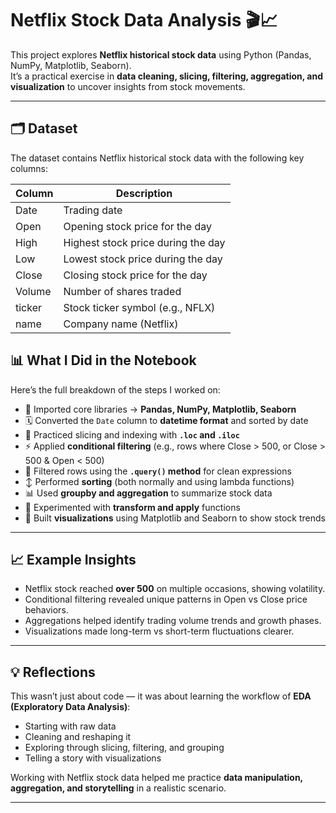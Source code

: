 # Netflix Stock Data Analysis 🎬📈

This project explores **Netflix historical stock data** using Python (Pandas, NumPy, Matplotlib, Seaborn).  
It’s a practical exercise in **data cleaning, slicing, filtering, aggregation, and visualization** to uncover insights from stock movements.

---
## 🗂 Dataset

The dataset contains Netflix historical stock data with the following key columns:

| Column | Description |
|--------|-------------|
| Date   | Trading date |
| Open   | Opening stock price for the day |
| High   | Highest stock price during the day |
| Low    | Lowest stock price during the day |
| Close  | Closing stock price for the day |
| Volume | Number of shares traded |
| ticker | Stock ticker symbol (e.g., NFLX) |
| name   | Company name (Netflix) |

## 📊 What I Did in the Notebook
Here’s the full breakdown of the steps I worked on:

- 🔧 Imported core libraries → **Pandas, NumPy, Matplotlib, Seaborn**  
- 🗓️ Converted the `Date` column to **datetime format** and sorted by date  
- 📍 Practiced slicing and indexing with **`.loc` and `.iloc`**  
- ⚡ Applied **conditional filtering** (e.g., rows where Close > 500, or Close > 500 & Open < 500)  
- 🔎 Filtered rows using the **`.query()` method** for clean expressions  
- ↕️ Performed **sorting** (both normally and using lambda functions)  
- 📊 Used **groupby and aggregation** to summarize stock data  
- 🔁 Experimented with **transform and apply** functions  
- 🎨 Built **visualizations** using Matplotlib and Seaborn to show stock trends  

---

## 📈 Example Insights
- Netflix stock reached **over 500** on multiple occasions, showing volatility.  
- Conditional filtering revealed unique patterns in Open vs Close price behaviors.  
- Aggregations helped identify trading volume trends and growth phases.  
- Visualizations made long-term vs short-term fluctuations clearer.  

---

## 💡 Reflections
This wasn’t just about code — it was about learning the workflow of **EDA (Exploratory Data Analysis)**:  
- Starting with raw data  
- Cleaning and reshaping it  
- Exploring through slicing, filtering, and grouping  
- Telling a story with visualizations  

Working with Netflix stock data helped me practice **data manipulation, aggregation, and storytelling** in a realistic scenario.

---



